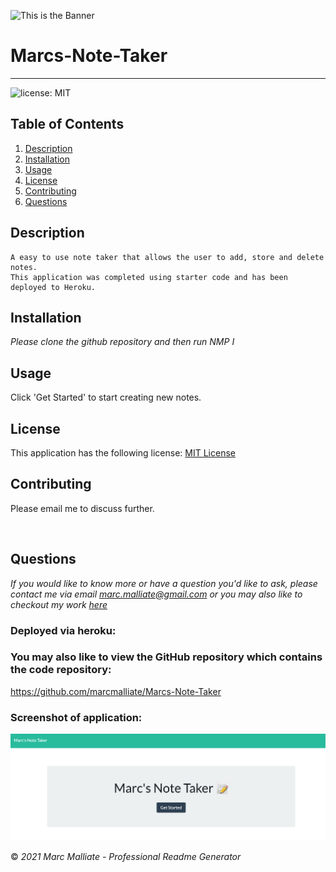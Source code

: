 ![This is the Banner](./assets/banner.png)

# Marcs-Note-Taker

  ************************

  ![license: MIT](https://img.shields.io/badge/license-MIT-blue)

  ## Table of Contents
  1.  [Description](#Description)
  2.  [Installation](#Installation)
  3.  [Usage](#Usage)
  4.  [License](#License)
  5.  [Contributing](#Contributing)
  6.  [Questions](#Questions)


  ## Description
    A easy to use note taker that allows the user to add, store and delete notes. 
    This application was completed using starter code and has been deployed to Heroku. 


  ## Installation

  *Please clone the github repository and then run NMP I*
 

  ## Usage
  Click 'Get Started' to start creating new notes.

  ## License
 This application has the following license:
 [MIT License](https://opensource.org/licenses/MIT)

  ## Contributing
  Please email me to discuss further.


<br />

## Questions
*If you would like to know more or have a question you'd like to ask, please contact me via email marc.malliate@gmail.com or you may also like to checkout my work [here](https://github.com/marcmalliate)*

### Deployed via heroku:


### You may also like to view the GitHub repository which contains the code repository: 
https://github.com/marcmalliate/Marcs-Note-Taker


### Screenshot of application:

![This is the result of the Note Taker](./assets/1.png)







© *2021 Marc Malliate - Professional Readme Generator*
